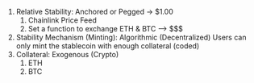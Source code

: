 1. Relative Stability: Anchored or Pegged -> $1.00
    1. Chainlink Price Feed
    2. Set a function to exchange ETH & BTC --> $$$
2. Stability Mechanism (Minting): Algorithmic (Decentralized)
    Users can only mint the stablecoin with enough collateral (coded)
3. Collateral: Exogenous (Crypto)
    1. ETH
    2. BTC